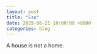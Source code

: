 ```yaml
---
layout: post
title: "Eso"
date: 2025-06-21 10:00:00 +0000
categories: blog
---
```


A house is not a home.
